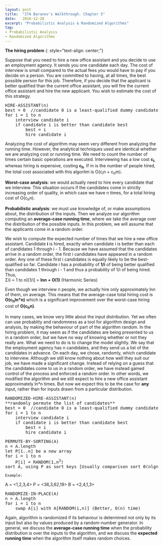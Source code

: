 ```yaml
---
layout: post
title:  "ITA Baranov's Walkthrough. Chapter 5"
date:   2016-12-28
excerpt: "Probabilistic Analysis & Randomized Algorithms"
tag:
- Probabilistic Analysis
- Randomized Algorithms
---
```


**The hiring problem**
{: style="text-align: center;"}

Suppose that you need to hire a new office assistant and you decide to use an employment agency. It sends you one candidate each day. The cost of interview is small compared to the actual fees you would have to pay if you decide on a person. You are committed to having, at all times, the best possible person for this job. Therefore, if you decide that the applicant is better qualified than the current office assistant, you will fire the current office assistant and hire the new applicant. You wish to estimate the cost of this strategy.

<pre>
HIRE-ASSISTANT(n)
best = 0  //candidate 0 is a least-qualified dummy candidate
for i = 1 to n
	interview candidate i
	if candidate i is better than candidate best
		best = i
		hire candidate i
</pre>

Analyzing the cost of algorithm may seem very different from analyzing the running time. However, the analytical techniques used are identical whether we are analyzing cost or running time. We need to count the number of times certain basic operations are executed.
Interviewing has a low cost **c<sub>i</sub>**, whereas hiring is expensive, costing **c<sub>h</sub>**. If m is the number of people hired, the total cost associated with this algoritm is O(c<sub>i</sub>n + c<sub>h</sub>m).   

**Worst-case analysis**: we would actually need to hire every candidate that we interview. This situation occurs if the candidates come in strictly increasing order of quality, in which case we have n times, for a total hiring cost of O(c<sub>h</sub>n).    

**Probabilistic analysis**: we must use knowledge of, or make assumptions about, the distribution of the inputs. Then we analyze our algorithm computing an **average-case running time**, where we take the average over the distribution of the possible inputs. In this problem, we will assume that the applicants come in a random order.   

We wish to compute the expected number of times that we hire a new office assistant. Candidate **i** is hired, exactly when candidate i is better than each of candidates 1 through i - 1. Because we have assumed that the candidates arrive in a random order, the first i candidates have appeared in a random order. Any one of these first i candidates is equally likely to be the best-qualified so far. Candidate i has a probability of **1/i** of being better qualified than candidates  1 through i - 1 and thus a probability of 1/i of being hired. Thus,  
Σ(i = 1 to n)[1/i] = **lnn + O(1)** (Harmonic Series)   

Even though we interview n people, we actually hire only approximately lnn of them, on average. This means that the average-case total hiring cost is **O(c<sub>h</sub>ln*n)** which is a significant improvement over the worst-case hiring cost of **O(c<sub>h</sub>n)**.   


In many cases, we know very little about the input distribution. Yet we often can use probablity and randomness as a tool for algorithm design and analysis, by making the behaviour of part of the algorithm random. In the hiring problem, it may seem as if the candidates are being presented to us in a random order, but we have no way of knowing whether or not they really are. What we need to do is to change the model slightly. We say that the employment agency has n candidates, and they send us a list of the candidates in advance. On each day, we chose, randomly, which candidate to interview. Although we still know nothing about how well they suit our job, we have made a significant change. Instead of relying on a guess that the candidates come to us in a random order, we have instead gained control of the process and enforced a random order. In other words, we modified the algorithm and we still expect to hire a new office assistant approximately ln*n times. But now we expect this to be the case for **any** input, rather than for inputs drawn from a particular distribution.

<pre>
RANDOMIZED-HIRE-ASSISTANT(n)
**randomly permute the list of candidates**
best = 0  //candidate 0 is a least-qualified dummy candidate
for i = 1 to n
	interview candidate i
	if candidate i is better than candidate best
		best = i
		hire candidate i
</pre>

<pre>
PERMUTE-BY-SORTING(A)
n = A.length
let P[1..n] be a new array
for i = 1 to n
	P[i] = RANDOM(1,n<sup>3</sup>)
sort A, using P as sort keys [Usually comparison sort Θ(nlgn)]
</pre>

	Example: 
A = <1,2,3,4>
P = <36,3,62,19>
B = <2,4,1,3>

<pre>
RANDOMIZE-IN-PLACE(A)
n = A.length
for i = 1 to n
	swap A[i] with A[RANDOM(i,n)] (Better, O(n) time)     
</pre>  

Again, algorithm is randomized if its behaviour is determined not only by its input but also by values produced by a random-number generator. In general, we discuss the **average-case running time** when the probability distribution is over the inputs to the algorithm, and we discuss the **expected running time** when the algorithm itself makes random choices.     

